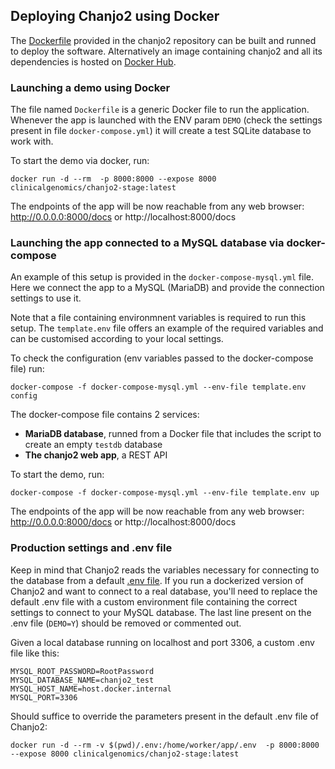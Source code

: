 ## Deploying Chanjo2 using Docker

The [Dockerfile][dockerfile-link] provided in the chanjo2 repository can be built and runned to deploy the software. Alternatively an image containing chanjo2 and all its dependencies is hosted on [Docker Hub][docker-hub-chanjo2].


### Launching a demo using Docker

The file named `Dockerfile` is a generic Docker file to run the application. Whenever the app is launched with the ENV param `DEMO` (check the settings present in file `docker-compose.yml`) it will create a test SQLite database to work with.

To start the demo via docker, run:

```
docker run -d --rm  -p 8000:8000 --expose 8000 clinicalgenomics/chanjo2-stage:latest
```

The endpoints of the app will be now reachable from any web browser: http://0.0.0.0:8000/docs or http://localhost:8000/docs


### Launching the app connected to a MySQL database via docker-compose

An example of this setup is provided in the `docker-compose-mysql.yml` file.
Here we connect the app to a MySQL (MariaDB) and provide the connection settings to use it.

Note that a file containing environmnent variables is required to run this setup. The `template.env` file offers an example of the required variables and can be customised according to your local settings.

To check the configuration (env variables passed to the docker-compose file) run:

```
docker-compose -f docker-compose-mysql.yml --env-file template.env config
```

The docker-compose file contains 2 services:
- **MariaDB database**, runned from a Docker file that includes the script to create an empty `testdb` database
- **The chanjo2 web app**, a REST API

To start the demo, run:

```
docker-compose -f docker-compose-mysql.yml --env-file template.env up
```

The endpoints of the app will be now reachable from any web browser: http://0.0.0.0:8000/docs or http://localhost:8000/docs


### Production settings and .env file

Keep in mind that Chanjo2 reads the variables necessary for connecting to the database from a default [.env file](https://github.com/Clinical-Genomics/chanjo2/blob/main/.env). 
If you run a dockerized version of Chanjo2 and want to connect to a real database, you'll need to replace the default .env file with a custom environment file containing the correct settings to connect to your MySQL database. 
The last line present on the .env file (`DEMO=Y`) should be removed or commented out.

Given a local database running on localhost and port 3306, a custom .env file like this:

```
MYSQL_ROOT_PASSWORD=RootPassword
MYSQL_DATABASE_NAME=chanjo2_test
MYSQL_HOST_NAME=host.docker.internal
MYSQL_PORT=3306
```

Should suffice to override the parameters present in the default .env file of Chanjo2:

``` shell
docker run -d --rm -v $(pwd)/.env:/home/worker/app/.env  -p 8000:8000 --expose 8000 clinicalgenomics/chanjo2-stage:latest
```

[docker-hub-chanjo2]: https://hub.docker.com/repository/docker/clinicalgenomics/chanjo2-stage/general
[dockerfile-link]: https://github.com/Clinical-Genomics/chanjo2/blob/main/Dockerfile
